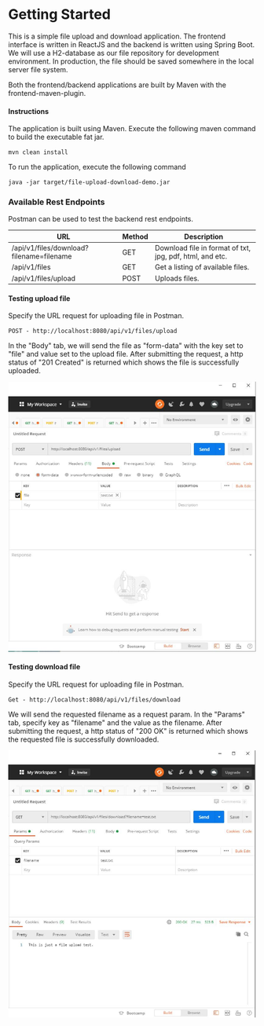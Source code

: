 # Getting Started

This is a simple file upload and download application. The frontend interface is written in ReactJS and the backend is 
written using Spring Boot. We will use a H2-database as our file repository for development environment. In production,
the file should be saved somewhere in the local server file system. 

Both the frontend/backend applications are built by Maven with the frontend-maven-plugin.

#### Instructions 

The application is built using Maven. Execute the following maven command to build the executable fat jar. 
```
mvn clean install
```

To run the application, execute the following command
```
java -jar target/file-upload-download-demo.jar
```

### Available Rest Endpoints

Postman can be used to test the backend rest endpoints. 

URL | Method | Description
--- | --- | ---
/api/v1/files/download?filename=filename | GET | Download file in format of txt, jpg, pdf, html, and etc.
/api/v1/files | GET | Get a listing of available files.
/api/v1/files/upload | POST | Uploads files.

#### Testing upload file

Specify the URL request for uploading file in Postman.
```
POST - http://localhost:8080/api/v1/files/upload
```
In the "Body" tab, we will send the file as "form-data" with the key set to "file" and value set to the upload file. 
After submitting the request, a http status of "201 Created" is returned which shows the file is successfully uploaded.

![Image of Upload File](./images/postman_upload_file.jpg)

#### Testing download file

Specify the URL request for uploading file in Postman.
```
Get - http://localhost:8080/api/v1/files/download
```
We will send the requested filename as a request param. In the "Params" tab, specify key as "filename" and the value as
the filename. After submitting the request, a http status of "200 OK" is returned which shows the requested file is 
successfully downloaded.

![Image of Download File](./images/postman_download_file.jpg)